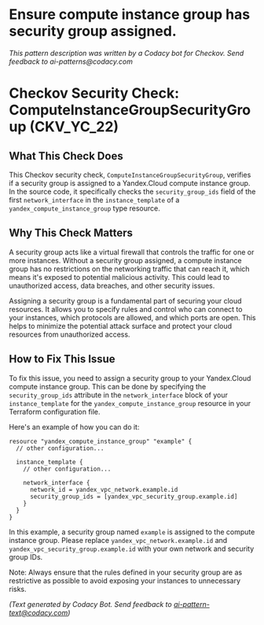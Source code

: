 # Ensure compute instance group has security group assigned.

_This pattern description was written by a Codacy bot for Checkov. Send feedback to ai-patterns@codacy.com_

# Checkov Security Check: ComputeInstanceGroupSecurityGroup (CKV_YC_22)

## What This Check Does

This Checkov security check, `ComputeInstanceGroupSecurityGroup`, verifies if a security group is assigned to a Yandex.Cloud compute instance group. In the source code, it specifically checks the `security_group_ids` field of the first `network_interface` in the `instance_template` of a `yandex_compute_instance_group` type resource.

## Why This Check Matters

A security group acts like a virtual firewall that controls the traffic for one or more instances. Without a security group assigned, a compute instance group has no restrictions on the networking traffic that can reach it, which means it's exposed to potential malicious activity. This could lead to unauthorized access, data breaches, and other security issues.

Assigning a security group is a fundamental part of securing your cloud resources. It allows you to specify rules and control who can connect to your instances, which protocols are allowed, and which ports are open. This helps to minimize the potential attack surface and protect your cloud resources from unauthorized access.

## How to Fix This Issue

To fix this issue, you need to assign a security group to your Yandex.Cloud compute instance group. This can be done by specifying the `security_group_ids` attribute in the `network_interface` block of your `instance_template` for the `yandex_compute_instance_group` resource in your Terraform configuration file.

Here's an example of how you can do it:

```hcl
resource "yandex_compute_instance_group" "example" {
  // other configuration...

  instance_template {
    // other configuration...

    network_interface {
      network_id = yandex_vpc_network.example.id
      security_group_ids = [yandex_vpc_security_group.example.id]
    }
  }
}
```

In this example, a security group named `example` is assigned to the compute instance group. Please replace `yandex_vpc_network.example.id` and `yandex_vpc_security_group.example.id` with your own network and security group IDs.

Note: Always ensure that the rules defined in your security group are as restrictive as possible to avoid exposing your instances to unnecessary risks.

_(Text generated by Codacy Bot. Send feedback to ai-pattern-text@codacy.com)_
